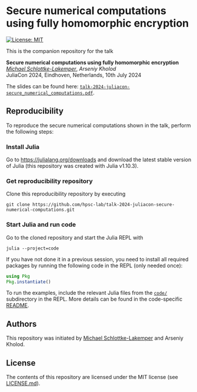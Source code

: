 # Secure numerical computations using fully homomorphic encryption

[![License: MIT](https://img.shields.io/badge/License-MIT-success.svg)](https://opensource.org/licenses/MIT)

This is the companion repository for the talk

**Secure numerical computations using fully homomorphic encryption**  
[*Michael Schlottke-Lakemper*](https://www.uni-augsburg.de/fakultaet/mntf/math/prof/hpsc), *Arseniy Kholod*  
JuliaCon 2024, Eindhoven, Netherlands, 10th July 2024

The slides can be found here: [`talk-2024-juliacon-secure_numerical_computations.pdf`](talk-2024-juliacon-secure_numerical_computations.pdf).

## Reproducibility

To reproduce the secure numerical computations shown in the talk, perform the following steps:

### Install Julia
Go to https://julialang.org/downloads and download the latest stable version of Julia (this
repository was created with Julia v1.10.3).

### Get reproducibility repository
Clone this reproducibility repository by executing
```shell
git clone https://github.com/hpsc-lab/talk-2024-juliacon-secure-numerical-computations.git
```

### Start Julia and run code
Go to the cloned repository and start the Julia REPL with
```shell
julia --project=code
```

If you have not done it in a previous session, you need to install all required packages by running
the following code in the REPL (only needed once):
```julia
using Pkg
Pkg.instantiate()
```

To run the examples, include the relevant Julia files from the [`code/`](code) subdirectory in the REPL. More details can be found in the code-specific [README](code/README.md).

## Authors
This repository was initiated by
[Michael Schlottke-Lakemper](https://www.uni-augsburg.de/fakultaet/mntf/math/prof/hpsc) and Arseniy Kholod.

## License
The contents of this repository are licensed under the MIT license (see [LICENSE.md](LICENSE.md)).

